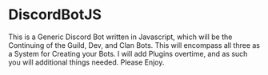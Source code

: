 # DiscordBotJS
This is a Generic Discord Bot written in Javascript, which will be the Continuing of the Guild, Dev, and Clan Bots. This will encompass all three as a System for Creating your Bots. I will add Plugins overtime, and as such you will additional things needed. Please Enjoy.

